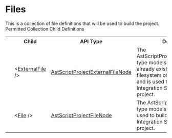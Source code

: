 # Files

<div class="LanguageSummary"><div class ="SummaryItem">This is a collection of file definitions that will be used to build the project.</div></div><div class="SchemaBindingGroup"><div class="SchemaBindingGroupHeader">Permitted Collection Child Definitions</div><table id="SchemaBindingList" class="SchemaBindingList"><tbody><tr><th class="SchemaBindingIconColumnHeader">&nbsp;</th><th class="SchemaBindingNameColumnHeader">Child</th><th class="SchemaBindingTypeColumnHeader">API Type</th><th class="SchemaBindingSummaryColumnHeader">Description</th></tr><tr class="cd0"><td class="SchemaBindingIcon"><div class="NotRequired" /></td><td class="SchemaBindingName"><span class="punc">&lt;</span><a href=../api-reference/Varigence.Languages.Biml.Script.AstScriptProjectExternalFileNode.html">ExternalFile</a><span class="punc"> /&gt;</span></td><td class="SchemaBindingType"><a href="Varigence.Languages.Biml.Script.AstScriptProjectExternalFileNode.html">AstScriptProjectExternalFileNode</a></td><td class="SchemaBindingSummary">The AstScriptProjectExternalFileNode type models a project file that already exists somewhere on the filesystem of the build machine and is used to build a SQL Server Integration Services script project.</td></tr><tr class="cd1"><td class="SchemaBindingIcon"><div class="NotRequired" /></td><td class="SchemaBindingName"><span class="punc">&lt;</span><a href=../api-reference/Varigence.Languages.Biml.Script.AstScriptProjectFileNode.html">File</a><span class="punc"> /&gt;</span></td><td class="SchemaBindingType"><a href="Varigence.Languages.Biml.Script.AstScriptProjectFileNode.html">AstScriptProjectFileNode</a></td><td class="SchemaBindingSummary">The AstScriptProjectFileNode type models a project file that is used to build a SQL Server Integration Services script project.</td></tr></tbody></table></div>